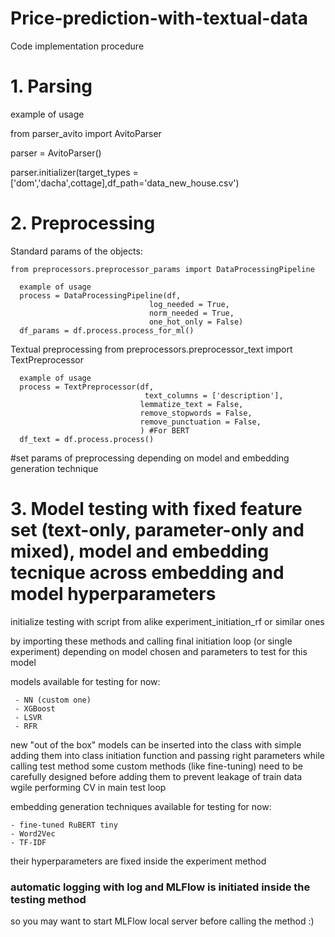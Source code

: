 # Price-prediction-with-textual-data

Code implementation procedure

# 1. Parsing
  example of usage
  
  from parser_avito import AvitoParser
  
  parser = AvitoParser()
  
  parser.initializer(target_types = ['dom','dacha',cottage],df_path='data_new_house.csv') 


# 2. Preprocessing
  
  Standard params of the objects:
  
    from preprocessors.preprocessor_params import DataProcessingPipeline
      
      example of usage
      process = DataProcessingPipeline(df,
                                   log_needed = True,
                                   norm_needed = True,
                                   one_hot_only = False)
      df_params = df.process.process_for_ml()

  Textual preprocessing
    from preprocessors.preprocessor_text import  TextPreprocessor
      
      example of usage
      process = TextPreprocessor(df,
                                  text_columns = ['description'], 
                                 lemmatize_text = False, 
                                 remove_stopwords = False,
                                 remove_punctuation = False,
                                 ) #For BERT
      df_text = df.process.process()
  
  #set params of preprocessing depending on model and embedding generation technique
  
# 3. Model testing with fixed feature set (text-only, parameter-only and mixed), model and embedding tecnique across embedding and model hyperparameters

 initialize testing with script from alike experiment_initiation_rf or similar ones

 by importing these methods and calling final initiation loop (or single experiment) depending on model chosen and parameters to test for this model
  
 models available for testing for now:
     
     - NN (custom one)
     - XGBoost
     - LSVR 
     - RFR
  new "out of the box" models can be inserted into the class with simple adding them into class initiation function and passing right parameters while calling test method
  some custom methods (like fine-tuning) need to be carefully designed before adding them to prevent leakage of train data wgile performing CV in main test loop

  
  embedding generation techniques available for testing for now:
  
    - fine-tuned RuBERT tiny
    - Word2Vec
    - TF-IDF
  their hyperparameters are fixed inside the experiment method

  ### automatic logging with log and MLFlow is initiated inside the testing method ##
  so you may want to start MLFlow local server before calling the method :) 
